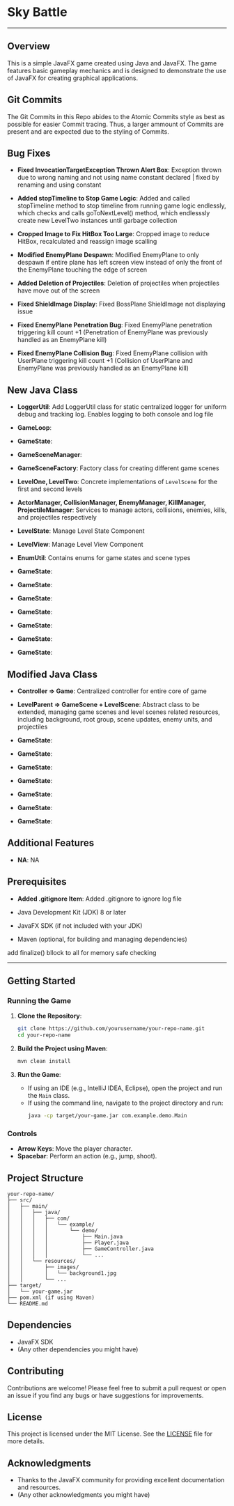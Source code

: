 # Sky Battle

---

## Overview
This is a simple JavaFX game created using Java and JavaFX. The game features basic gameplay mechanics and is designed to demonstrate the use of JavaFX for creating graphical applications.



## Git Commits 
The Git Commits in this Repo abides to the Atomic Commits style as best as possible for easier Commit tracing. Thus, a larger ammount of Commits are present and are expected due to the styling of Commits.



## Bug Fixes
- **Fixed InvocationTargetException Thrown Alert Box**: Exception thrown due to wrong naming and not using name constant declared | fixed by renaming and using constant

- **Added stopTimeline to Stop Game Logic**: Added and called stopTimeline method to stop timeline from running game logic endlessly, which checks and calls goToNextLevel() method, which endlesssly create new LevelTwo instances until garbage collection

- **Cropped Image to Fix HitBox Too Large**: Cropped image to reduce HitBox, recalculated and reassign image scalling

- **Modified EnemyPlane Despawn**: Modified EnemyPlane to only despawn if entire plane has left screen view instead of only the front of the EnemyPlane touching the edge of screen

- **Added Deletion of Projectiles**: Deletion of projectiles when projectiles have move out of the screen

- **Fixed ShieldImage Display**: Fixed BossPlane ShieldImage not displaying issue

- **Fixed EnemyPlane Penetration Bug**: Fixed EnemyPlane penetration triggering kill count +1 (Penetration of EnemyPlane was previously handled as an EnemyPlane kill)

- **Fixed EnemyPlane Collision Bug**: Fixed EnemyPlane collision with UserPlane triggering kill count +1 (Collision of UserPlane and EnemyPlane was previously handled as an EnemyPlane kill)



## New Java Class
- **LoggerUtil**: Add LoggerUtil class for static centralized logger for uniform debug and tracking log. Enables logging to both console and log file

- **GameLoop**: 

- **GameState**: 

- **GameSceneManager**: 

- **GameSceneFactory**: Factory class for creating different game scenes

- **LevelOne, LevelTwo**: Concrete implementations of `LevelScene` for the first and second levels

- **ActorManager, CollisionManager, EnemyManager, KillManager, ProjectileManager**: Services to manage actors, collisions, enemies, kills, and projectiles respectively

- **LevelState**: Manage Level State Component

- **LevelView**: Manage Level View Component

- **EnumUtil**: Contains enums for game states and scene types


- **GameState**: 
- **GameState**: 
- **GameState**: 
- **GameState**: 
- **GameState**: 
- **GameState**: 
- **GameState**: 



## Modified Java Class
- **Controller => Game**: Centralized controller for entire core of game 

- **LevelParent => GameScene + LevelScene**: Abstract class to be extended, managing game scenes and level scenes related resources, including background, root group, scene updates, enemy units, and projectiles


- **GameState**: 
- **GameState**: 
- **GameState**: 
- **GameState**: 
- **GameState**: 
- **GameState**: 
- **GameState**: 




## Additional Features

- **NA**: NA

## Prerequisites

- **Added .gitignore Item**: Added .gitignore to ignore log file 


- Java Development Kit (JDK) 8 or later
- JavaFX SDK (if not included with your JDK)
- Maven (optional, for building and managing dependencies)

add finalize() bllock to all for memory safe checking 
</br>

---

## Getting Started

### Running the Game

1. **Clone the Repository**:
   ```bash
   git clone https://github.com/yourusername/your-repo-name.git
   cd your-repo-name
   ```

2. **Build the Project using Maven**:
   ```bash
   mvn clean install
   ```

3. **Run the Game**:
   - If using an IDE (e.g., IntelliJ IDEA, Eclipse), open the project and run the `Main` class.
   - If using the command line, navigate to the project directory and run:
     ```bash
     java -cp target/your-game.jar com.example.demo.Main
     ```

### Controls

- **Arrow Keys**: Move the player character.
- **Spacebar**: Perform an action (e.g., jump, shoot).

## Project Structure

```
your-repo-name/
├── src/
│   ├── main/
│   │   ├── java/
│   │   │   ├── com/
│   │   │   │   └── example/
│   │   │   │       └── demo/
│   │   │   │           ├── Main.java
│   │   │   │           ├── Player.java
│   │   │   │           ├── GameController.java
│   │   │   │           └── ...
│   │   └── resources/
│   │       ├── images/
│   │       │   └── background1.jpg
│   │       └── ...
├── target/
│   └── your-game.jar
├── pom.xml (if using Maven)
└── README.md
```

## Dependencies

- JavaFX SDK
- (Any other dependencies you might have)

## Contributing

Contributions are welcome! Please feel free to submit a pull request or open an issue if you find any bugs or have suggestions for improvements.

## License

This project is licensed under the MIT License. See the [LICENSE](LICENSE) file for more details.

## Acknowledgments

- Thanks to the JavaFX community for providing excellent documentation and resources.
- (Any other acknowledgments you might have)